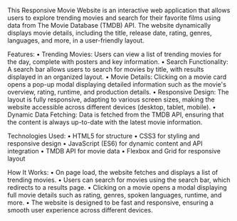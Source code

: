 This Responsive Movie Website is an interactive web application that allows users to explore trending movies and search for their favorite films using data from The Movie Database (TMDB) API. The website dynamically displays movie details, including the title, release date, rating, genres, languages, and more, in a user-friendly layout.

Features:
•	Trending Movies: Users can view a list of trending movies for the day, complete with posters and key information.
•	Search Functionality: A search bar allows users to search for movies by title, with results displayed in an organized layout.
•	Movie Details: Clicking on a movie card opens a pop-up modal displaying detailed information such as the movie's overview, rating, runtime, and production details.
•	Responsive Design: The layout is fully responsive, adapting to various screen sizes, making the website accessible across different devices (desktop, tablet, mobile).
•	Dynamic Data Fetching: Data is fetched from the TMDB API, ensuring that the content is always up-to-date with the latest movie information.

Technologies Used:
•	HTML5 for structure
•	CSS3 for styling and responsive design
•	JavaScript (ES6) for dynamic content and API integration
•	TMDB API for movie data
•	Flexbox and Grid for responsive layout

How It Works:
•	On page load, the website fetches and displays a list of trending movies.
•	Users can search for movies using the search bar, which redirects to a results page.
•	Clicking on a movie opens a modal displaying full movie details such as rating, genres, spoken languages, runtime, and more.
•	The website is designed to be fast and responsive, ensuring a smooth user experience across different devices.


